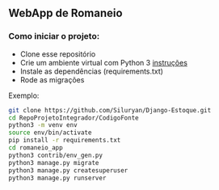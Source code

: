 ## WebApp de Romaneio

### Como iniciar o projeto:

- Clone esse repositório
- Crie um ambiente virtual com Python 3 [instruções](https://cloud.google.com/python/docs/setup?hl=pt-br#linux)
- Instale as dependências (requirements.txt)
- Rode as migrações

Exemplo:
```sh
git clone https://github.com/Siluryan/Django-Estoque.git
cd RepoProjetoIntegrador/CodigoFonte
python3 -m venv env
source env/bin/activate
pip install -r requirements.txt
cd romaneio_app
python3 contrib/env_gen.py
python3 manage.py migrate
python3 manage.py createsuperuser
python3 manage.py runserver
```
